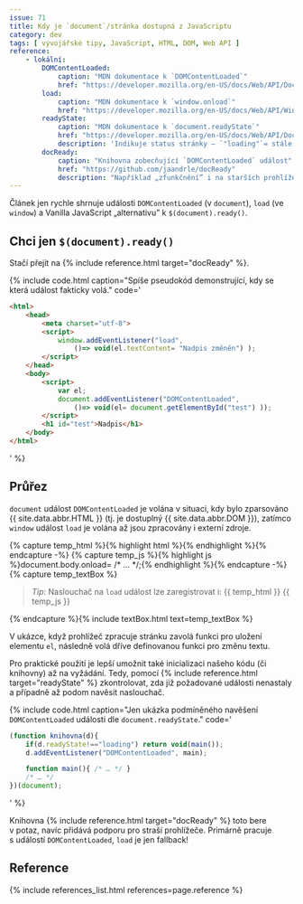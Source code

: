```yaml
---
issue: 71
title: Kdy je `document`/stránka dostupná z JavaScriptu
category: dev
tags: [ vývojářské tipy, JavaScript, HTML, DOM, Web API ]
reference:
    - lokální:
        DOMContentLoaded:
            caption: "MDN dokumentace k `DOMContentLoaded`"
            href: "https://developer.mozilla.org/en-US/docs/Web/API/Document/DOMContentLoaded_event"
        load:
            caption: "MDN dokumentace k `window.onload`"
            href: "https://developer.mozilla.org/en-US/docs/Web/API/Window/load_event"
        readyState:
            caption: "MDN dokumentace k `document.readyState`"
            href: "https://developer.mozilla.org/en-US/docs/Web/API/Document/readyState"
            description: 'Indikuje status stránky – `"loading"`= stále se parsuje, `"interactive"`= DOM již přístupný (srovnej s `DOMContentLoaded`) a `"complete"`= hotovo (srovnej s `load`).'
        docReady:
            caption: "Knihovna zobecňující `DOMContentLoaded` událost"
            href: "https://github.com/jaandrle/docReady"
            description: "Například „zfunkčnění” i na starších prohlížečích. Měla by fungovat po vzoru jQuery kódu: `$(document).ready()`."
---
```


Článek jen rychle shrnuje události `DOMContentLoaded` (v `document`), `load` (ve `window`) a Vanilla JavaScript „alternativu” k `$(document).ready()`.

<!--more-->

## Chci jen `$(document).ready()`
Stačí přejít na {% include reference.html target="docReady" %}.

{% include code.html caption="Spíše pseudokód demonstrující, kdy se která událost fakticky volá." code='
```HTML
<html>
    <head>
        <meta charset="utf-8">
        <script>
            window.addEventListener("load",
                ()=> void(el.textContent= "Nadpis změněn") );
        </script>
    </head>
    <body>
        <script>
            var el;
            document.addEventListener("DOMContentLoaded",
                ()=> void(el= document.getElementById("test") ));
        </script>
        <h1 id="test">Nadpis</h1>
    </body>
</html>
```
' %}

## Průřez
`document` událost `DOMContentLoaded` je volána v situaci, kdy bylo zparsováno {{ site.data.abbr.HTML }} (tj. je dostuplný {{ site.data.abbr.DOM }}), zatímco `window` událost `load` je volána až jsou zpracovány i externí zdroje.

{% capture temp_html %}{% highlight html %}<body onload="/* … */">{% endhighlight %}{% endcapture -%}
{% capture temp_js %}{% highlight js %}document.body.onload= /* … */;{% endhighlight %}{% endcapture -%}
{% capture temp_textBox %}
<blockquote><em>Tip</em>: Naslouchač na <code>load</code> událost lze zaregistrovat i: {{ temp_html }} {{ temp_js }}</blockquote>
{% endcapture %}{% include textBox.html text=temp_textBox %}

V ukázce, když prohlížeč zpracuje stránku zavolá funkci pro uložení elementu `el`, následně volá dříve definovanou funkci pro změnu textu.

Pro praktické použití je lepší umožnit také inicializaci našeho kódu (či knihovny) až na vyžádání. Tedy, pomocí {% include reference.html target="readyState" %} zkontrolovat, zda již požadované události nenastaly a případně až podom navěsit naslouchač.

{% include code.html caption="Jen ukázka podmíněného navěšení `DOMContentLoaded` události dle `document.readyState`." code='
```JavaScript
(function knihovna(d){
    if(d.readyState!=="loading") return void(main());
    d.addEventListener("DOMContentLoaded", main);

    function main(){ /* … */ }
    /* … */
})(document);
```
' %}

Knihovna {% include reference.html target="docReady" %} toto bere v potaz, navíc přidává podporu pro straší prohlížeče. Primárně pracuje s událostí `DOMContentLoaded`, `load` je jen fallback!

## Reference
{% include references_list.html references=page.reference %}